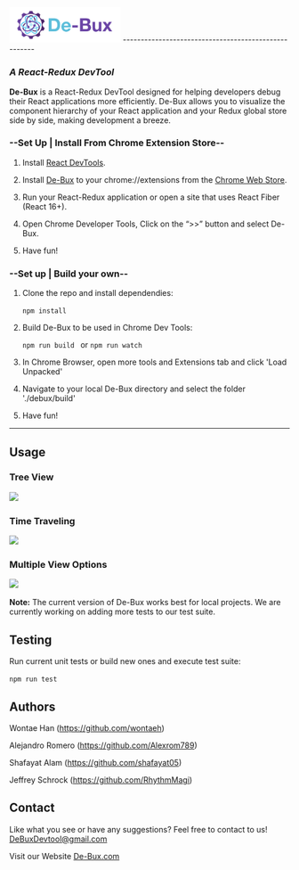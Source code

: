 <!-- # De-Bux  -->
<img src="/assets/DebuxLogoLarge.png" width="200px"/>
-----------------------------------------------------
<h3><i>A React-Redux DevTool</i></h3>


<strong>De-Bux</strong> is a React-Redux DevTool designed for helping developers debug their React applications more efficiently. De-Bux allows you to visualize the component hierarchy of your React application and your Redux global store side by side, making development a breeze. 


### --Set Up | Install From Chrome Extension Store--

1. Install <a href="https://chrome.google.com/webstore/detail/react-developer-tools/fmkadmapgofadopljbjfkapdkoienihi?hl=en">React DevTools</a>. 

2. Install <a href="https://chrome.google.com/webstore/detail/debux/ooihnkghpifccalpfakdnlolfaiidfjp?authuser=1">De-Bux</a> to your chrome://extensions from the <a href="https://chrome.google.com/webstore/category/extensions">Chrome Web Store</a>.

3. Run your React-Redux application or open a site that uses React Fiber (React 16+).

4. Open Chrome Developer Tools, Click on the “>>” button and select De-Bux.

5. Have fun!

### --Set up | Build your own--

1. Clone the repo and install dependendies: 

    ```npm install```

2. Build De-Bux to be used in Chrome Dev Tools: 

    ```npm run build ``` or ```npm run watch```

3. In Chrome Browser, open more tools and Extensions tab and click 'Load Unpacked' 

4. Navigate to your local De-Bux directory and select the folder './debux/build'

5. Have fun!

-----------------------------------------------------------------------------------------------------------------------------------------

## Usage

### Tree View
![](assets/demo_1.gif)

### Time Traveling
![](assets/demo_2.gif)

### Multiple View Options
![](assets/demo_3.gif)

**Note:**  The current version of De-Bux works best for local projects. We are currently working on adding more tests to our test suite.

## Testing
Run current unit tests or build new ones and execute test suite:

  ```npm run test```
## Authors

Wontae Han (https://github.com/wontaeh)

Alejandro Romero (https://github.com/Alexrom789)

Shafayat Alam (https://github.com/shafayat05)

Jeffrey Schrock (https://github.com/RhythmMagi)

## Contact

Like what you see or have any suggestions?
Feel free to contact to us!
DeBuxDevtool@gmail.com

Visit our Website <a href="https://De-Bux.com">De-Bux.com</a>

